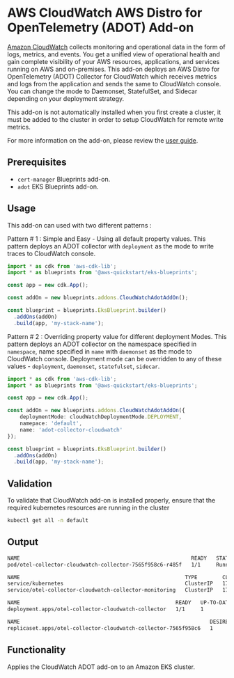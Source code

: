 # AWS CloudWatch AWS Distro for OpenTelemetry (ADOT) Add-on

[Amazon CloudWatch](https://aws.amazon.com/cloudwatch/) collects monitoring and operational data in the form of logs, metrics, and events. You get a unified view of operational health and gain complete visibility of your AWS resources, applications, and services running on AWS and on-premises.  This add-on deploys an AWS Distro for OpenTelemetry (ADOT) Collector for CloudWatch which receives metrics and logs from the application and sends the same to CloudWatch console. You can change the mode to Daemonset, StatefulSet, and Sidecar depending on your deployment strategy.

This add-on is not automatically installed when you first create a cluster, it must be added to the cluster in order to setup CloudWatch for remote write metrics.

For more information on the add-on, please review the [user guide](https://docs.aws.amazon.com/eks/latest/userguide/opentelemetry.html).

## Prerequisites
- `cert-manager` Blueprints add-on.
- `adot` EKS Blueprints add-on.

## Usage

This add-on can used with two different patterns :

Pattern # 1 : Simple and Easy - Using all default property values. This pattern deploys an ADOT collector with `deployment` as the mode to write traces to CloudWatch console.

```typescript
import * as cdk from 'aws-cdk-lib';
import * as blueprints from '@aws-quickstart/eks-blueprints';

const app = new cdk.App();

const addOn = new blueprints.addons.CloudWatchAdotAddOn();

const blueprint = blueprints.EksBlueprint.builder()
  .addOns(addOn)
  .build(app, 'my-stack-name');
```

Pattern # 2 : Overriding property value for different deployment Modes. This pattern deploys an ADOT collector on the namespace specified in `namespace`, name specified in `name` with `daemonset` as the mode to CloudWatch console. Deployment mode can be overridden to any of these values - `deployment`, `daemonset`, `statefulset`, `sidecar`.

```typescript
import * as cdk from 'aws-cdk-lib';
import * as blueprints from '@aws-quickstart/eks-blueprints';

const app = new cdk.App();

const addOn = new blueprints.addons.CloudWatchAdotAddOn({
    deploymentMode: cloudWatchDeploymentMode.DEPLOYMENT,
    namepace: 'default',
    name: 'adot-collector-cloudwatch'
});

const blueprint = blueprints.EksBlueprint.builder()
  .addOns(addOn)
  .build(app, 'my-stack-name');
```

## Validation

To validate that CloudWatch add-on is installed properly, ensure that the required kubernetes resources are running in the cluster

```bash
kubectl get all -n default
```

## Output
```bash
NAME                                                       READY   STATUS    RESTARTS   AGE
pod/otel-collector-cloudwatch-collector-7565f958c6-r485f   1/1     Running   0          2m41s

NAME                                                     TYPE        CLUSTER-IP       EXTERNAL-IP   PORT(S)    AGE
service/kubernetes                                       ClusterIP   172.20.0.1       <none>        443/TCP    18h
service/otel-collector-cloudwatch-collector-monitoring   ClusterIP   172.20.254.103   <none>        8888/TCP   2m43s

NAME                                                  READY   UP-TO-DATE   AVAILABLE   AGE
deployment.apps/otel-collector-cloudwatch-collector   1/1     1            1           2m42s

NAME                                                             DESIRED   CURRENT   READY   AGE
replicaset.apps/otel-collector-cloudwatch-collector-7565f958c6   1         1         1       2m42s
```
 

## Functionality

Applies the CloudWatch ADOT add-on to an Amazon EKS cluster. 